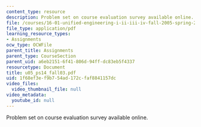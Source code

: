 ```yaml
---
content_type: resource
description: Problem set on course evaluation survey available online.
file: /courses/16-01-unified-engineering-i-ii-iii-iv-fall-2005-spring-2006/1f68ef3ef9b754ad172cfaf8841157dc_u05_ps14_fall03.pdf
file_type: application/pdf
learning_resource_types:
- Assignments
ocw_type: OCWFile
parent_title: Assignments
parent_type: CourseSection
parent_uid: a6eb2151-6f41-806d-94ff-dc83eb5f4337
resourcetype: Document
title: u05_ps14_fall03.pdf
uid: 1f68ef3e-f9b7-54ad-172c-faf8841157dc
video_files:
  video_thumbnail_file: null
video_metadata:
  youtube_id: null
---
```

Problem set on course evaluation survey available online.